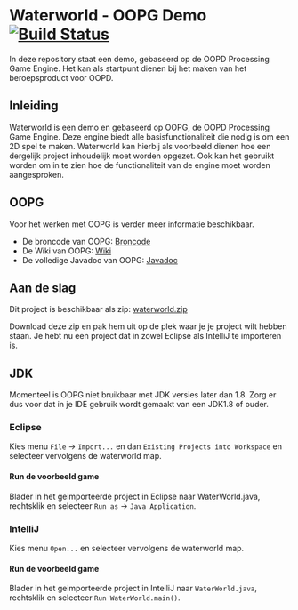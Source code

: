 # Waterworld - OOPG Demo [![Build Status](https://travis-ci.org/HANICA/waterworld.svg?branch=master)](https://travis-ci.org/HANICA/waterworld)

In deze repository staat een demo, gebaseerd op de OOPD Processing Game Engine. Het kan als 
startpunt dienen bij het maken van het beroepsproduct voor OOPD.

## Inleiding

Waterworld is een demo en gebaseerd op OOPG, de OOPD Processing Game Engine. Deze engine biedt 
alle basisfunctionaliteit die nodig is om een 2D spel te maken. Waterworld kan hierbij als 
voorbeeld dienen hoe een dergelijk project inhoudelijk moet worden opgezet. Ook kan het gebruikt 
worden om in te zien hoe de functionaliteit van de engine moet worden aangesproken.

## OOPG

Voor het werken met OOPG is verder meer informatie beschikbaar.

* De broncode van OOPG:   [Broncode](https://github.com/HANICA/oopg) 
* De Wiki van OOPG: [Wiki](https://github.com/HANICA/oopg/wiki)
* De volledige Javadoc van OOPG: [Javadoc](http://hanica.github.io/oopg/) 

## Aan de slag

Dit project is beschikbaar als zip: [waterworld.zip](https://github.com/HANICA/waterworld/archive/master.zip) 

Download deze zip en pak hem uit op de plek waar je je project wilt hebben staan. Je hebt nu een project
dat in zowel Eclipse als IntelliJ te importeren is.

## JDK
Momenteel is OOPG niet bruikbaar met JDK versies later dan 1.8. Zorg er dus voor dat in je IDE gebruik wordt gemaakt van
een JDK1.8 of ouder.

### Eclipse
Kies menu `File` -> `Import...` en dan `Existing Projects into Workspace` en selecteer vervolgens de waterworld map.

#### Run de voorbeeld game
Blader in het geimporteerde project in Eclipse naar WaterWorld.java, rechtsklik en selecteer `Run as` -> `Java Application`.

### IntelliJ
Kies menu `Open...` en selecteer vervolgens de waterworld map.

#### Run de voorbeeld game
Blader in het geimporteerde project in IntelliJ naar `WaterWorld.java`, rechtsklik en selecteer `Run WaterWorld.main()`.
